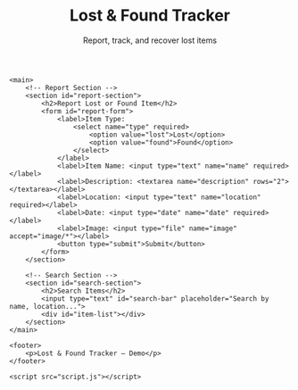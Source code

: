 
<!DOCTYPE html>
<html lang="en">
<head>
    <meta charset="UTF-8">
    <title>Lost & Found Tracker</title>
    <link rel="stylesheet" href="styles.css">
</head>
<body>
    <header>
        <h1>Lost & Found Tracker</h1>
        <p>Report, track, and recover lost items</p>
    </header>

    <main>
        <!-- Report Section -->
        <section id="report-section">
            <h2>Report Lost or Found Item</h2>
            <form id="report-form">
                <label>Item Type:
                    <select name="type" required>
                        <option value="lost">Lost</option>
                        <option value="found">Found</option>
                    </select>
                </label>
                <label>Item Name: <input type="text" name="name" required></label>
                <label>Description: <textarea name="description" rows="2"></textarea></label>
                <label>Location: <input type="text" name="location" required></label>
                <label>Date: <input type="date" name="date" required></label>
                <label>Image: <input type="file" name="image" accept="image/*"></label>
                <button type="submit">Submit</button>
            </form>
        </section>

        <!-- Search Section -->
        <section id="search-section">
            <h2>Search Items</h2>
            <input type="text" id="search-bar" placeholder="Search by name, location...">
            <div id="item-list"></div>
        </section>
    </main>

    <footer>
        <p>Lost & Found Tracker — Demo</p>
    </footer>

    <script src="script.js"></script>
</body>
</html>
